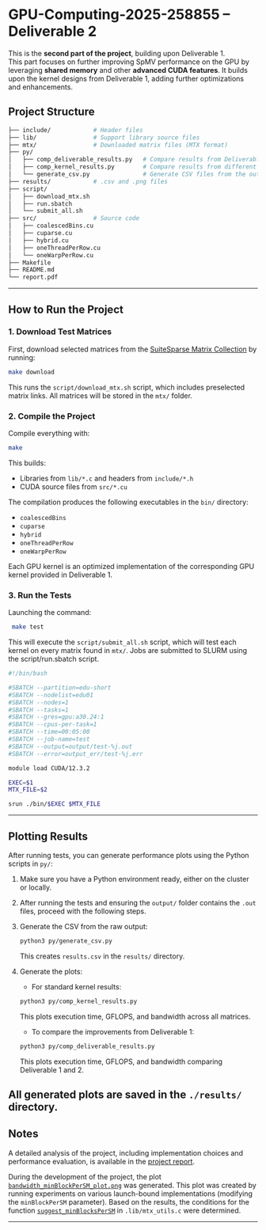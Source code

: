# GPU-Computing-2025-258855 – Deliverable 2

This is the **second part of the project**, building upon Deliverable 1.  
This part focuses on further improving SpMV performance on the GPU by leveraging **shared memory** and other **advanced CUDA features**. It builds upon the kernel designs from Deliverable 1, adding further optimizations and enhancements.

## Project Structure

```bash
├── include/            # Header files
├── lib/                # Support library source files
├── mtx/                # Downloaded matrix files (MTX format)
├── py/
│   ├── comp_deliverable_results.py   # Compare results from Deliverable 1 and 2
│   ├── comp_kernel_results.py        # Compare results from different kernel implementations
│   └── generate_csv.py               # Generate CSV files from the output data
├── results/            # .csv and .png files
├── script/
│   ├── download_mtx.sh
│   ├── run.sbatch
│   └── submit_all.sh
├── src/                # Source code
│   ├── coalescedBins.cu
│   ├── cuparse.cu
│   ├── hybrid.cu
│   ├── oneThreadPerRow.cu
│   └── oneWarpPerRow.cu
├── Makefile
├── README.md
└── report.pdf
```
---

## How to Run the Project

### 1. Download Test Matrices

First, download selected matrices from the [SuiteSparse Matrix Collection](https://sparse.tamu.edu/) by running:

```bash
make download
```

This runs the `script/download_mtx.sh` script, which includes preselected matrix links. All matrices will be stored in the `mtx/` folder.

### 2. Compile the Project

Compile everything with:

```bash
make
```

This builds:
- Libraries from `lib/*.c` and headers from `include/*.h`
- CUDA source files from `src/*.cu`

The compilation produces the following executables in the `bin/` directory:
- `coalescedBins`
- `cuparse`
- `hybrid`
- `oneThreadPerRow`
- `oneWarpPerRow`

Each GPU kernel is an optimized implementation of the corresponding GPU kernel provided in Deliverable 1.

### 3. Run the Tests
Launching the command:
```bash
 make test
```
This will execute the `script/submit_all.sh` script, which will test each kernel on every matrix found in `mtx/`. Jobs are submitted to SLURM using the script/run.sbatch script.
```bash
#!/bin/bash

#SBATCH --partition=edu-short
#SBATCH --nodelist=edu01
#SBATCH --nodes=1
#SBATCH --tasks=1
#SBATCH --gres=gpu:a30.24:1
#SBATCH --cpus-per-task=1
#SBATCH --time=00:05:00
#SBATCH --job-name=test
#SBATCH --output=output/test-%j.out
#SBATCH --error=output_err/test-%j.err

module load CUDA/12.3.2

EXEC=$1
MTX_FILE=$2

srun ./bin/$EXEC $MTX_FILE
```

---

## Plotting Results

After running tests, you can generate performance plots using the Python scripts in `py/`:

1. Make sure you have a Python environment ready, either on the cluster or locally.

2. After running the tests and ensuring the `output/` folder contains the `.out` files, proceed with the following steps.

3. Generate the CSV from the raw output:
   ```bash
   python3 py/generate_csv.py
   ```
   This creates `results.csv` in the `results/` directory.

4. Generate the plots:
   - For standard kernel results:
   ```bash
   python3 py/comp_kernel_results.py
   ```
   This plots execution time, GFLOPS, and bandwidth across all matrices.

   - To compare the improvements from Deliverable 1:
   ```bash
   python3 py/comp_deliverable_results.py
   ```
   This plots execution time, GFLOPS, and bandwidth comparing Deliverable 1 and 2.

All generated plots are saved in the `./results/` directory.
---

## Notes
A detailed analysis of the project, including implementation choices and performance evaluation, is available in the [project report](./Deliverable2_report.pdf).


During the development of the project, the plot [`bandwidth_minBlockPerSM_plot.png`](./results/bandwidth_minBlockPerSM_plot.png) was generated. This plot was created by running experiments on various launch-bound implementations (modifying the `minBlockPerSM` parameter). Based on the results, the conditions for the function [`suggest_minBlocksPerSM`](./lib/mtx_utils.c) in `.lib/mtx_utils.c` were determined.

---